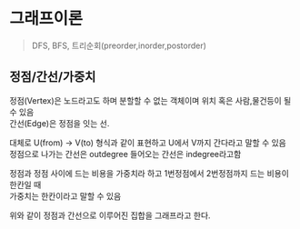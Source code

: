 # 그래프이론

> DFS, BFS, 트리순회(preorder,inorder,postorder)

## 정점/간선/가중치

정점(Vertex)은 노드라고도 하며 분할할 수 없는 객체이며 위치 혹은 사람,물건등이 될 수 있음  
간선(Edge)은 정점을 잇는 선.

대체로 U(from) -> V(to) 형식과 같이 표현하고 U에서 V까지 간다라고 말할 수 있음  
정점으로 나가는 간선은 outdegree 들어오는 간선은 indegree라고함

정점과 정점 사이에 드는 비용을 가중치라 하고 1번정점에서 2번정점까지 드는 비용이 한칸일 때  
가중치는 한칸이라고 말할 수 있음

위와 같이 정점과 간선으로 이루어진 집합을 그래프라고 한다.
